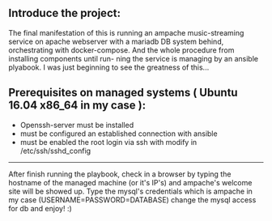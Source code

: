 Introduce the project:
-----------------------------------------------

The final manifestation of this is running an ampache music-streaming service on apache webserver with a mariadb
DB system behind, orchestrating with docker-compose. And the whole procedure from installing components until run-
ning the service is managing by an ansible plyabook. I was just beginning to see the greatness of this...

Prerequisites on managed systems ( Ubuntu 16.04 x86_64 in my case ):
-----------------------------------------------
  - Openssh-server must be installed
  - must be configured an established connection with ansible
  - must be enabled the root login via ssh with modify in /etc/ssh/sshd_config
-----------------------------------------------
After finish running the playbook, check in a browser by typing the hostname of the managed machine (or it's IP's)
and ampache's welcome site will be showed up.
Type the mysql's credentials which is ampache in my case (USERNAME=PASSWORD=DATABASE) change the mysql access
for db and enjoy! :)
